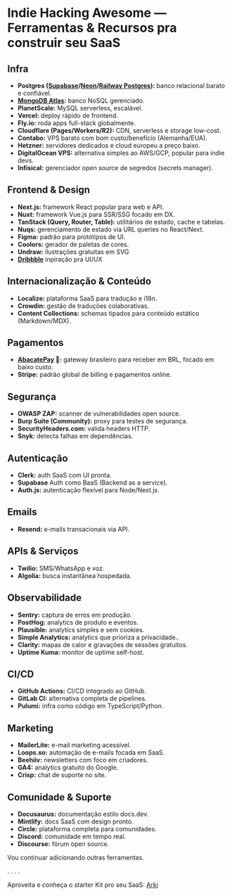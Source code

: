 # Indie Hacking Awesome — Ferramentas & Recursos pra construir seu SaaS

## Infra
- **Postgres ([Supabase](https://supabase.com/)/[Neon](https://neon.com/)/[Railway Postgres](https://railway.com/new/template/postgres)):** banco relacional barato e confiável.  
- **[MongoDB Atlas](https://www.mongodb.com/products/platform/atlas-database):** banco NoSQL gerenciado.  
- **PlanetScale:** MySQL serverless, escalável.  
- **Vercel:** deploy rápido de frontend.  
- **Fly.io:** roda apps full-stack globalmente.  
- **Cloudflare (Pages/Workers/R2):** CDN, serverless e storage low-cost.  
- **Contabo:** VPS barato com bom custo/benefício (Alemanha/EUA).  
- **Hetzner:** servidores dedicados e cloud europeu a preço baixo.  
- **DigitalOcean VPS:** alternativa simples ao AWS/GCP, popular para indie devs.  
- **Infisical:** gerenciador open source de segredos (secrets manager).  

## Frontend & Design
- **Next.js:** framework React popular para web e API.
- **Nuxt:** framework Vue.js para SSR/SSG focado em DX.
- **TanStack (Query, Router, Table):** utilitários de estado, cache e tabelas.
- **Nuqs:** gerenciamento de estado via URL queries no React/Next.
- **Figma:** padrão para protótipos de UI.
- **Coolors:** gerador de paletas de cores.
- **Undraw:** ilustrações gratuitas em SVG
- **[Dribbble](https://dribbble.com/)** inpiração pra UI/UX

## Internacionalização & Conteúdo
- **Localize:** plataforma SaaS para tradução e i18n.
- **Crowdin:** gestão de traduções colaborativas.
- **Content Collections:** schemas tipados para conteúdo estático (Markdown/MDX).

## Pagamentos 
- **[AbacatePay](https://www.abacatepay.com/) 🥑:** gateway brasileiro para receber em BRL, focado em baixo custo.  
- **Stripe:** padrão global de billing e pagamentos online.  

## Segurança
- **OWASP ZAP:** scanner de vulnerabilidades open source.  
- **Burp Suite (Community):** proxy para testes de segurança.  
- **SecurityHeaders.com:** valida headers HTTP.  
- **Snyk:** detecta falhas em dependências.

## Autenticação
- **Clerk:** auth SaaS com UI pronta.  
- **Supabase** Auth como BaaS (Backend as a service).
- **Auth.js:** autenticação flexível para Node/Next.js.  

## Emails
- **Resend:** e-mails transacionais via API.  

## APIs & Serviços
- **Twilio:** SMS/WhatsApp e voz.  
- **Algolia:** busca instantânea hospedada.  

## Observabilidade
- **Sentry:** captura de erros em produção.  
- **PostHog:** analytics de produto e eventos.  
- **Plausible:** analytics simples e sem cookies.  
- **Simple Analytics:** analytics que prioriza a privacidade..  
- **Clarity:** mapas de calor e gravações de sessões gratuitos.  
- **Uptime Kuma:** monitor de uptime self-host.  

## CI/CD
- **GitHub Actions:** CI/CD integrado ao GitHub.  
- **GitLab CI:** alternativa completa de pipelines.  
- **Pulumi:** infra como código em TypeScript/Python.  

## Marketing
- **MailerLite:** e-mail marketing acessível.  
- **Loops.so:** automação de e-mails focada em SaaS.  
- **Beehiiv:** newsletters com foco em criadores.  
- **GA4:** analytics gratuito do Google.  
- **Crisp:** chat de suporte no site.  

## Comunidade & Suporte
- **Docusaurus:** documentação estilo docs.dev.  
- **Mintlify:** docs SaaS com design pronto.  
- **Circle:** plataforma completa para comunidades.  
- **Discord:** comunidade em tempo real.  
- **Discourse:** fórum open source.



Vou continuar adicionando outras ferramentas.

.
.
.
.

Aproveita e conheça o starter Kit pro seu SaaS: [Arki](https://www.usearki.dev/utm_source=github)
